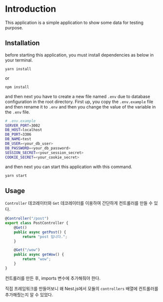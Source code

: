 # Introduction

This application is a simple application to show some data for testing purpose.

## Installation

before starting this application, you must install dependencies as below in your terminal.

```
yarn install
```

or

```bash
npm install
```

and then next you have to create a new file named `.env` due to database configuration in the root directory. First up, you copy the `.env.example` file and then rename it to `.env` and then you change the value of the variable in the `.env` file.

```bash
# .env.example
SERVER_PORT=3002
DB_HOST=localhost
DB_PORT=3306
DB_NAME=test
DB_USER=<your_db_user>
DB_PASSWORD=<your_db_password>
SESSION_SECRET=<your_session_secret>
COOKIE_SECRET=<your_cookie_secret>
```

and then next you can start this application with this command.

```bash
yarn start
```

## Usage

`Controller` 데코레이터와 `Get` 데코레이터를 이용하여 간단하게 컨트롤러를 만들 수 있다.

```ts
@Controller("/post")
export class PostController {
    @Get()
    public async getPost() {
        return "post 입니다.";
    }

    @Get("/wow")
    public async getWow() {
        return "wow";
    }
}
```

컨트롤러를 만든 후, imports 변수에 추가해줘야 한다.

직접 프레임워크를 만들어보니 왜 Nest.js에서 모듈의 `controllers` 배열에 컨트롤러를 추가해줬는지 알 수 있었다.
